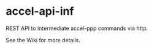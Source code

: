 # accel-api-inf

 REST API to intermediate accel-ppp commands via http.
 
 See the Wiki for more details.
 
